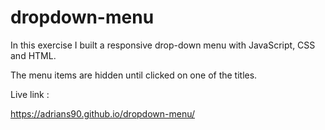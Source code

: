 # dropdown-menu

In this exercise I built a responsive drop-down menu with JavaScript, CSS and HTML.

The menu items are hidden until clicked on one of the titles.

Live link :

https://adrians90.github.io/dropdown-menu/

